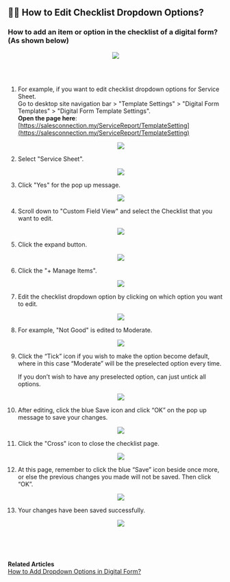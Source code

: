 ## ✍🏻 How to Edit Checklist Dropdown Options?

### How to add an item or option in the checklist of a digital form? (As shown below)

   <p align="center">
    <img src="img/How_to_edit_checklist_dropdown_options_explain.png">
   </p><br><br>


1. For example, if you want to edit checklist dropdown options for Service Sheet. 
   <br>
   Go to desktop site navigation bar > "Template Settings" > "Digital Form Templates" > "Digital Form Template Settings".<br>
   **Open the page here**: [https://salesconnection.my/ServiceReport/TemplateSetting](https://salesconnection.my/ServiceReport/TemplateSetting)<br>

   <p align="center">
    <img src="img/How_to_edit_checklist_dropdown_options_step_1.png">
   </p>

2. Select "Service Sheet".

   <p align="center">
    <img src="img/How_to_edit_checklist_dropdown_options_step_2.png">
   </p>
   
3. Click "Yes" for the pop up message.<br>

   <p align="center">
    <img src="img/How_to_edit_checklist_dropdown_options_step_3.png">
   </p>

4. Scroll down to "Custom Field View" and select the Checklist that you want to edit.<br>

   <p align="center">
    <img src="img/How_to_edit_checklist_dropdown_options_step_4.png">
   </p>

5. Click the expand button.<br>

   <p align="center">
    <img src="img/How_to_edit_checklist_dropdown_options_step_5.png">
   </p>

6. Click the "+ Manage Items".<br>

   <p align="center">
    <img src="img/How_to_edit_checklist_dropdown_options_step_6.png">
   </p>

7. Edit the checklist dropdown option by clicking on which option you want to edit.<br>

   <p align="center">
    <img src="img/How_to_edit_checklist_dropdown_options_step_7.png">
   </p>

8. For example, "Not Good" is edited to Moderate.<br>

   <p align="center">
    <img src="img/How_to_edit_checklist_dropdown_options_step_8.png">
   </p>

9. Click the “Tick” icon if you wish to make the option become default, where in this case “Moderate” will be the preselected option every time.<br>

   If you don’t wish to have any preselected option, can just untick all options.<br>
   
   <p align="center">
    <img src="img/How_to_edit_checklist_dropdown_options_step_9.png">
   </p>

10. After editing, click the blue Save icon and click “OK” on the pop up message to save your changes.   <br>

    <p align="center">
      <img src="img/How_to_edit_checklist_dropdown_options_step_10.png">
    </p>

11. Click the "Cross" icon to close the checklist page.<br>

    <p align="center">
      <img src="img/How_to_edit_checklist_dropdown_options_step_11.png">
    </p>

12. At this page, remember to click the blue “Save” icon beside once more, or else the previous changes you made will not be saved. Then click “OK”.<br>

    <p align="center">
      <img src="img/How_to_edit_checklist_dropdown_options_step_12.png">
    </p>

13. Your changes have been saved successfully.

    <p align="center">
      <img src="img/How_to_edit_checklist_dropdown_options_step_13.png">
    </p>
    
   <br><br><br>

**Related Articles**<br>
[How to Add Dropdown Options in Digital Form?](Add_Dropdown_Options.md)
